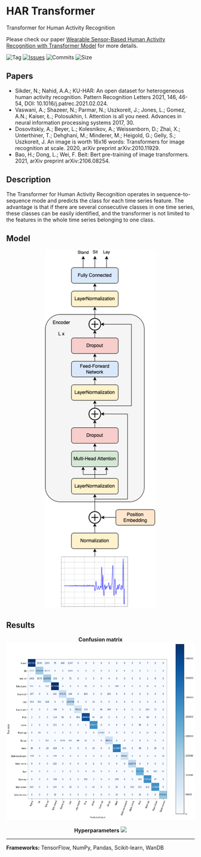 # HAR Transformer
Transformer for Human Activity Recognition

Please check our paper [Wearable Sensor-Based Human Activity Recognition with Transformer Model](https://www.mdpi.com/1424-8220/22/5/1911) for more details.

![Tag](https://img.shields.io/github/v/tag/markub3327/HAR-Transformer)
[![Issues](https://img.shields.io/github/issues/markub3327/HAR-Transformer)](https://github.com/markub3327/HAR-Transformer/issues)
![Commits](https://img.shields.io/github/commit-activity/w/markub3327/HAR-Transformer)
![Size](https://img.shields.io/github/repo-size/markub3327/HAR-Transformer)

## Papers
  * Sikder, N.; Nahid, A.A.; KU-HAR: An open dataset for heterogeneous human activity recognition. Pattern Recognition Letters 2021, 146, 46-54, DOI: 10.1016/j.patrec.2021.02.024.
  * Vaswani, A.; Shazeer, N.; Parmar, N.; Uszkoreit, J.; Jones, L.; Gomez, A.N.; Kaiser, Ł.; Polosukhin, I. Attention is all you need. Advances in neural information processing systems 2017, 30.
  * Dosovitskiy, A.; Beyer, L.; Kolesnikov, A.; Weissenborn, D.; Zhai, X.; Unterthiner, T.; Dehghani, M.; Minderer, M.; Heigold, G.; Gelly, S.; Uszkoreit, J. An image is worth 16x16 words: Transformers for image recognition at scale. 2020, arXiv preprint arXiv:2010.11929.
  * Bao, H.; Dong, L.; Wei, F. Beit: Bert pre-training of image transformers. 2021, arXiv preprint arXiv:2106.08254.

## Description

The Transformer for Human Activity Recognition operates in sequence-to-sequence mode and predicts the class for each time series feature. The advantage is that if there are several consecutive classes in one time series, these classes can be easily identified, and the transformer is not limited to the features in the whole time series belonging to one class. 

## Model

<p align="center">
  <img src="img/model.png">
</p>

## Results

<p align="center">
  <b>Confusion matrix</b>
  <img src="img/output.png" style="background-color: white;">
</p>

<p align="center">
  <b>Hyperparameters</b>
  <img src="img/hyperparams.png">
</p>

----------------------------------

**Frameworks:** TensorFlow, NumPy, Pandas, Scikit-learn, WanDB
